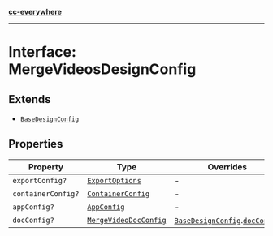 [**cc-everywhere**](../../../../../../index.md)

***

# Interface: MergeVideosDesignConfig

## Extends

- [`BaseDesignConfig`](base-design-config.md)

## Properties

| Property | Type | Overrides | Inherited from |
| ------ | ------ | ------ | ------ |
| `exportConfig?` | [`ExportOptions`](../../../export-config-types/type-aliases/export-options.md) | - | [`BaseDesignConfig`](base-design-config.md).[`exportConfig`](base-design-config.md#exportconfig) |
| `containerConfig?` | [`ContainerConfig`](../../../container-config-types/type-aliases/container-config.md) | - | [`BaseDesignConfig`](base-design-config.md).[`containerConfig`](base-design-config.md#containerconfig) |
| `appConfig?` | [`AppConfig`](../../app-config-types/interfaces/app-config.md) | - | [`BaseDesignConfig`](base-design-config.md).[`appConfig`](base-design-config.md#appconfig) |
| `docConfig?` | [`MergeVideoDocConfig`](../../doc-config-types/interfaces/merge-video-doc-config.md) | [`BaseDesignConfig`](base-design-config.md).[`docConfig`](base-design-config.md#docconfig) | - |
